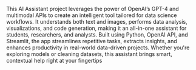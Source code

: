 This AI Assistant project leverages the power of OpenAI’s GPT-4 and multimodal APIs to create an intelligent tool tailored for data science workflows. It understands both text and images, performs data analysis, visualizations, and code generation, making it an all-in-one assistant for students, researchers, and analysts. Built using Python, OpenAI API, and Streamlit, the app streamlines repetitive tasks, extracts insights, and enhances productivity in real-world data-driven projects. Whether you're exploring models or cleaning datasets, this assistant brings smart, contextual help right at your fingertips

